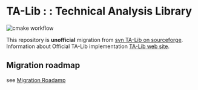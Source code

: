 # TA-Lib : : Technical Analysis Library

![cmake workflow](https://github.com/eric-lemesre/ta-lib-reloaded/actions/workflows/cmake.yml/badge.svg)

This repository is **unofficial** migration from [svn TA-Lib on sourceforge](http://ta-lib.svn.sourceforge.net/viewvc/ta-lib/trunk/ta-lib/).
Information about Official TA-Lib implementation [TA-Lib web site](http://ta-lib.org).

## Migration roadmap 
see [Migration Roadamp](MigrationRoadMap.md)

